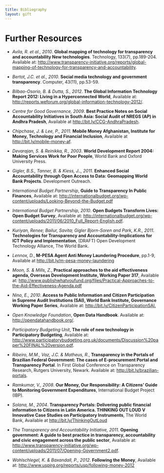 ```yaml
---
title: Bibliography
layout: gift
---
```


# Further Resources

* *Avila, R. et al., 2010*. **Global mapping of technology for transparency and accountability New technologies**. Technology, 133(7), pp.189-204. Available at: <http://www.transparency-initiative.org/reports/global-mapping-of-technology-for-transparency-and-accountability>.

* *Bertot, J.C. et al., 2010*. **Social media technology and government transparency**. Computer, 43(11), pp.53-59.

* *Bilbao-Osorio, B. & Dutta, S., 2012*. **The Global Information Technology Report 2012: Living in a Hyperconnected World**, Available at: <http://reports.weforum.org/global-information-technology-2012/>.

* *Centre for Good Governance, 2009*. **Best Practice Notes on Social Accountability Initiatives in South Asia: Social Audit of NREGS (AP) in Andhra Pradesh**, Available at <http://bit.ly/CCG-AndhraPradesh>.

* *Chipchase, J. & Lee, P., 2011*. **Mobile Money Afghanistan, Institute for Money, Technology and Financial Inclusion**, Available at <http://bit.ly/mobile-money-af>.

* *Devarajan, S. & Reinikka, R., 2003*. **World Development Report 2004: Making Services Work for Poor People**, World Bank and Oxford University Press.

* *Gigler, B.S., Tanner, B. & Kiess, J.., 2011*. **Enhanced Social Accountability through Open Access to Data: Geomapping World Bank Projects**. Development Outreach.

* *International Budget Partnership*, **Guide to Transparency In Public Finances**, Available at: <http://internationalbudget.org/wp-content/uploads/Looking-Beyond-the-Budget.pdf>

* *International Budget Partnership, 2010*. **Open Budgets Transform Lives: Open Budget Survey**, Available at: <http://internationalbudget.org/wp-content/uploads/2011/06/2010_Full_Report-English.pdf>.

* *Kuriyan, Renee; Bailur, Savita; Gigler Bjorn-Soren and Park, K.R., 2011*. **Technologies for Transparency and Accountability-Implications for ICT Policy and Implementation**, (DRAFT) Open Development Technology Alliance, The World Bank.

* *Lennox, D.*, **M-PESA Agent Anti Money Laundering Procedure**, pp.1-9, Available at <http://bit.ly/m-pesa-money-laundering>

* *Moon, S. & Mills, Z.*, **Practical approaches to the aid effectiveness agenda, Overseas Development Institute, Working Paper 317**, Available at: <http://www.publishwhatyoufund.org/files/Practical-Approaches-to-the-Aid-Effectiveness-Agenda.pdf>

* *Nino, E., 2010*. **Access to Public Information and Citizen Participation in Supreme Audit Institutions (SAI), World Bank Institute, Governance Working Paper Series**, Available at: <http://bit.ly/CitizenParticipationSAI.>

* *Open Knowledge Foundation*, **Open Data Handbook**. Available at: <http://opendatahandbook.org/>.

* *Participatory Budgeting Unit*, **The role of new technology in Participatory Budgeting**, Available at:  <http://www.participatorybudgeting.org.uk/documents/Discussion%20paper%20FINAL%20version.pdf>.

* *Ribeiro, M.M., Vaz, J.C. & Matheus, R.*, **Transparency in the Portals of Brazilian Federal Government: The cases of E-procurement Portal and Transparency Portal**. In First Global Conference on Transparency Research, Rutgers University, Newark. Available at: <http://bit.ly/brazilian-portals>.

* *Ramkumar, V., 2008*. **Our Money, Our Responsibility: A Citizens’ Guide to Monitoring Government Expenditures**, International Budget Project (IBP).

* *Solana, M., 2004*. **Transparency Portals: Delivering public financial information to Citizens in Latin America. THINKING OUT LOUD V Innovative Case Studies on Participatory Instruments**, The World Bank, Available at <http://bit.ly/ThinkingOutLoud>

* *The Transparency and Accountability Initiative, 2011*. **Opening government: A guide to best practice in transparency, accountability and civic engagement across the public sector**, Available at: <http://www.transparency-initiative.org/wp-content/uploads/2011/07/Opening-Government2.pdf>.

* *Wohlschlegel, K. & Baxandall, P., 2012*. **Following the Money**, Available at: <http://www.uspirg.org/reports/usp/following-money-2012>

